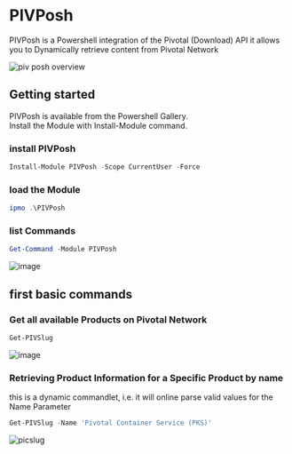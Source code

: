 # PIVPosh
PIVPosh is a Powershell integration of the Pivotal (Download) API
it allows you to Dynamically retrieve content from Pivotal Network

![piv posh overview](https://user-images.githubusercontent.com/8255007/42770899-c4aacc26-8925-11e8-8566-ff6dfd50d50c.gif)  
## Getting started
PIVPosh is available from the Powershell Gallery.  
Install the Module with Install-Module command.  
### install PIVPosh
```Powershell
Install-Module PIVPosh -Scope CurrentUser -Force
```
### load the Module

```Powershell
ipmo .\PIVPosh
```
### list Commands
```Powershell
Get-Command -Module PIVPosh
```
![image](https://user-images.githubusercontent.com/8255007/42768798-be51bfb0-8920-11e8-9286-ce97e0a03544.png)


## first basic commands
### Get all available Products on Pivotal Network 
```Powershell
Get-PIVSlug
```
![image](https://user-images.githubusercontent.com/8255007/42769117-9845d6e8-8921-11e8-9e43-639a971b7f6b.png)

### Retrieving Product Information for a Specific Product by name
this is a dynamic commandlet, i.e. it will online parse valid values for the Name Parameter
```Powershell
Get-PIVSlug -Name 'Pivotal Container Service (PKS)'
```
![picslug](https://user-images.githubusercontent.com/8255007/42769723-562dd72c-8923-11e8-91c6-38baad87af10.gif)

```Powershell

```
